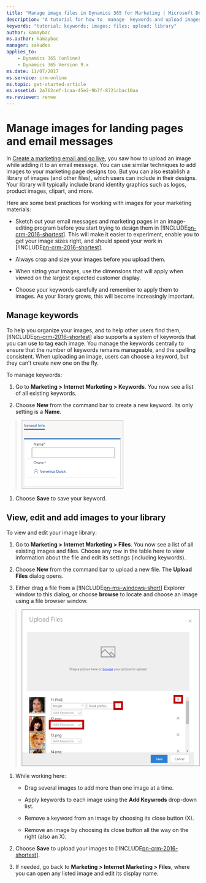 ```yaml
---
title: "Manage image files in Dynamics 365 for Marketing | Microsoft Docs"
description: "A tutorial for how to  manage  keywords and upload images to the file library in Dynamics 365 for Marketing"
keywords: "tutorial; keywords; images; files; upload; library"
author: kamaybac
ms.author: kamaybac
manager: sakudes
applies_to: 
	- Dynamics 365 (online)
	- Dynamics 365 Version 9.x
ms.date: 11/07/2017
ms.service: crm-online
ms.topic: get-started-article
ms.assetid: 2a762cef-1caa-45e2-9b7f-8721cbac10aa
ms.reviewer: renwe
---
```

# Manage images for landing pages and email messages

In [Create a marketing email and go live](create-marketing-email.md), you saw how to upload an image while adding it to an email message. You can use similar techniques to add images to your marketing page designs too. But you can also establish a library of images (and other files), which users can include in their designs. Your library will typically include brand identity graphics such as logos, product images, clipart, and more.  

Here are some best practices for working with images for your marketing materials:

-   Sketch out your email messages and marketing pages in an image-editing program before you start trying to design them in [!INCLUDE[pn-crm-2016-shortest](../includes/pn-crm-2016-shortest.md)]. This will make it easier to experiment, enable you to get your image sizes right, and should speed your work in [!INCLUDE[pn-crm-2016-shortest](../includes/pn-crm-2016-shortest.md)].

-   Always crop and size your images before you upload them.

-   When sizing your images, use the dimensions that will apply when viewed on the largest expected customer display.

-   Choose your keywords carefully and remember to apply them to images. As your library grows, this will become increasingly important.

## Manage keywords

To help you organize your images, and to help other users find them, [!INCLUDE[pn-crm-2016-shortest](../includes/pn-crm-2016-shortest.md)] also supports a system of keywords that you can use to tag each image. You manage the keywords centrally to ensure that the number of keywords remains manageable, and the spelling consistent. When uploading an image, users can choose a keyword, but they can’t create new one on the fly.

To manage keywords:

1.  Go to **Marketing &gt; Internet Marketing &gt; Keywords**. You now see a list of all existing keywords.

2.  Choose **New** from the command bar to create a new keyword. Its only setting is a **Name**.

> ![Enter the keyword name](media/keyword-name.png "Enter the keyword name")  

1.  Choose **Save** to save your keyword.

## View, edit and add images to your library

To view and edit your image library:

1.  Go to **Marketing &gt; Internet Marketing &gt; Files**. You now see a list of all existing images and files. Choose any row in the table here to view information about the file and edit its settings (including keywords).

2.  Choose **New** from the command bar to upload a new file. The **Upload Files** dialog opens.

3.  Either drag a file from a [!INCLUDE[pn-ms-windows-short](../includes/pn-ms-windows-short.md)] Explorer window to this dialog, or choose **browse** to locate and choose an image using a file browser window.

> ![The Upload Files dialog](media/files-upload.png "The Upload Files dialog")  

1.  While working here:

    -   Drag several images to add more than one image at a time.

    -   Apply keywords to each image using the **Add Keywrods** drop-down list.

    -   Remove a keyword from an image by choosing its close button (X).

    -   Remove an image by choosing its close button all the way on the right (also an X).

2.  Choose **Save** to upload your images to [!INCLUDE[pn-crm-2016-shortest](../includes/pn-crm-2016-shortest.md)].

3.  If needed, go back to **Marketing &gt; Internet Marketing &gt; Files**, where you can open any listed image and edit its display name.

